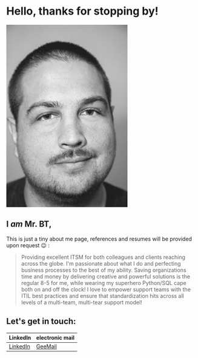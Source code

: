 # Hello, thanks for stopping by!

![ProfilePic](/images/me-sm.jpg)

## I _am_ Mr. BT,

This is just a tiny about me page, references and resumes will be provided upon request :wink: :

> Providing excellent ITSM for both colleagues and clients reaching across the globe.
> I'm passionate about what I do and perfecting business processes to the best of my ability.
> Saving organizations time and money by delivering creative and powerful solutions is the regular 8-5 for me, while wearing my superhero Python/SQL cape both on and off the clock!
> I love to empower support teams with the ITIL best practices and ensure that standardization hits across all levels of a multi-team, multi-tear support model!

## Let's get in touch:

| LinkedIn                                                | electronic mail                  |
| ------------------------------------------------------- | -------------------------------- |
| [LinkedIn](https://www.linkedin.com/in/brandonktaylor/) | [GeeMail](iammrbt+job@gmail.com) |
